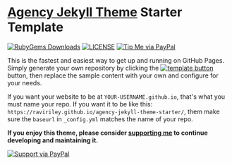 # [Agency Jekyll Theme](https://github.com/raviriley/agency-jekyll-theme) Starter Template
[![RubyGems Downloads](https://img.shields.io/gem/dt/jekyll-agency.svg)](https://rubygems.org/gems/jekyll-agency)
[![LICENSE](https://img.shields.io/badge/license-MIT-lightgrey.svg)](https://github.com/raviriley/agency-jekyll-theme/blob/master/LICENSE.txt)
[![Tip Me via PayPal](https://img.shields.io/badge/PayPal-tip%20me-green.svg?logo=paypal)](https://www.paypal.me/raviriley)

This is the fastest and easiest way to get up and running on GitHub Pages.
Simply generate your own repository by clicking the [![template button](https://img.shields.io/badge/-Use%20this%20template-brightgreen)](https://github.com/raviriley/agency-jekyll-theme-starter/generate) button, 
then replace the sample content with your own and configure for your needs.

If you want your website to be at `YOUR-USERNAME.github.io`, that's what you must name your repo. If you want it to be like this: `https://raviriley.github.io/agency-jekyll-theme-starter/`, them make sure the `baseurl` in `_config.yml` matches the name of your repo.

**If you enjoy this theme, please consider [supporting me](https://www.paypal.me/raviriley) to continue developing and maintaining it.**

[![Support via PayPal](https://cdn.rawgit.com/twolfson/paypal-github-button/1.0.0/dist/button.svg)](https://www.paypal.me/raviriley)